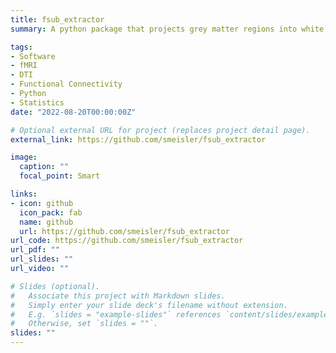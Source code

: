 ```yaml
---
title: fsub_extractor
summary: A python package that projects grey matter regions into white matter and connects intersected regions. (Role Contributor)

tags:
- Software
- fMRI
- DTI
- Functional Connectivity
- Python
- Statistics
date: "2022-08-20T00:00:00Z"

# Optional external URL for project (replaces project detail page).
external_link: https://github.com/smeisler/fsub_extractor

image:
  caption: ""
  focal_point: Smart

links:
- icon: github
  icon_pack: fab
  name: github
  url: https://github.com/smeisler/fsub_extractor
url_code: https://github.com/smeisler/fsub_extractor
url_pdf: ""
url_slides: ""
url_video: ""

# Slides (optional).
#   Associate this project with Markdown slides.
#   Simply enter your slide deck's filename without extension.
#   E.g. `slides = "example-slides"` references `content/slides/example-slides.md`.
#   Otherwise, set `slides = ""`.
slides: ""
---
```



